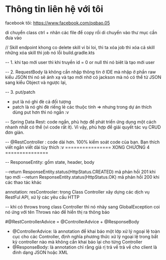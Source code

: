 # Thông tin liên hệ với tôi

facebook tôi: https://www.facebook.com/pqbao.05


di chuyển class ctrl + nhân các file để copy rồi di chuyển vào thư mục cần đưa vào 

// Skill endpoint khong co delete skill vi bi loi, thì ta xóa job thì xóa cả skill những xóa skill thì job nó lỗi 
build.gradle.kts


-- 1. khi tạo mới user thì khi truyền id = 0 or null thì nó biêt là tạo mới user

-- 2. RequestBody là không cần nhập thông tin ở IDE mà nhập ở phần raw kiểu JSON thì nó sẽ ánh xạ và tạo mới nhờ có jackson mà nó có thể từ JSON sang kiểu Object và ngược lại, 

-- 3. put/patch
  - put là nó ghi đè cả đối tượng
  - patch là nó ghi đè riếng lẻ các thuộc tính
  => nhưng trong dự án thích dùng put hơn thì nó ngắn :v

-- Spring Data Rest: code ngắn, phù hợp để phát triển ứng dụng một cách nhanh nhất có
thể (vì code rất ít). Vì vậy, phù hợp để giải quyết tác vụ CRUD đơn giản.

-- @RestController : code dài hơn. 100% kiểm soát code của bạn. Bạn thích viết ngắn viết
dài tùy thích :v
     ================ XONG CHƯƠNG 4  ===============

-- ResponseEntity: gồm state, header, body

   --return ResponseEntity.status(HttpStatus.CREATED) mã phản hồi 201 khi tạo mới
   --return ResponseEntity.status(HttpStatus.OK) mã phản hồi 200 khi các thao tác khác

annotation: resControoler: trong Class Controller xây dựng các dịch vụ RestFul API, xử lý các yêu cầu HTTP

-- khi có throws trong class Controller thì nó nhảy sang GlobalException coi nó ứng với tên Throws nào để hiển thị ra thông báo

 #@RestControllerAdvice = @ControllerAdvice + @ResponseBody

  + @ControllerAdvice: là annotation để khai báo một lớp xử lý ngoại lệ toàn cục cho các Controller, định nghĩa phương thức xử lý ngoại lệ trong bất kỳ controller nào mà không cần khai báo lại cho từng Controller
  + @ResponseBody: là annotation chỉ rằng giá rị trả về trả về cho client là đinh dạng JSON hoặc XML 